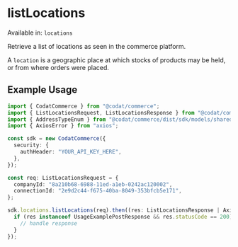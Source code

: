 # listLocations
Available in: `locations`

Retrieve a list of locations as seen in the commerce platform.

A `location` is a geographic place at which stocks of products may be held, or from where orders were placed.

## Example Usage
```typescript
import { CodatCommerce } from "@codat/commerce";
import { ListLocationsRequest, ListLocationsResponse } from "@codat/commerce/dist/sdk/models/operations";
import { AddressTypeEnum } from "@codat/commerce/dist/sdk/models/shared";
import { AxiosError } from "axios";

const sdk = new CodatCommerce({
  security: {
    authHeader: "YOUR_API_KEY_HERE",
  },
});

const req: ListLocationsRequest = {
  companyId: "8a210b68-6988-11ed-a1eb-0242ac120002",
  connectionId: "2e9d2c44-f675-40ba-8049-353bfcb5e171",
};

sdk.locations.listLocations(req).then((res: ListLocationsResponse | AxiosError) => {
  if (res instanceof UsageExamplePostResponse && res.statusCode == 200) {
    // handle response
  }
});
```